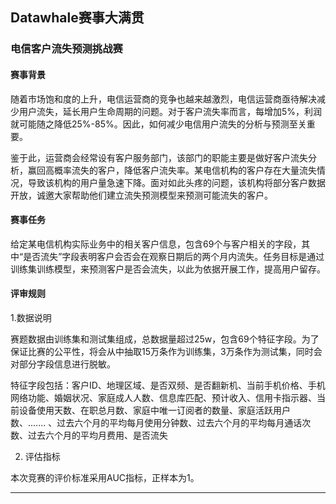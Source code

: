 <!-- 科大讯飞2022AI开发者大赛 -->
<!-- 练习赛 & 算法赛 资料 -->
<!-- 2022-6-1 -->
<!-- <a target="_blank" href="https://www.zhihu.com/people/ashui233/">阿水</a>, <a target="_blank" href="https://www.zhihu.com/people/wang-he-13-93">鱼遇雨欲语与余</a>-->
<!--  -->

## Datawhale赛事大满贯

### 电信客户流失预测挑战赛

#### 赛事背景

随着市场饱和度的上升，电信运营商的竞争也越来越激烈，电信运营商亟待解决减少用户流失，延长用户生命周期的问题。对于客户流失率而言，每增加5%，利润就可能随之降低25%-85%。因此，如何减少电信用户流失的分析与预测至关重要。

鉴于此，运营商会经常设有客户服务部门，该部门的职能主要是做好客户流失分析，赢回高概率流失的客户，降低客户流失率。某电信机构的客户存在大量流失情况，导致该机构的用户量急速下降。面对如此头疼的问题，该机构将部分客户数据开放，诚邀大家帮助他们建立流失预测模型来预测可能流失的客户。

#### 赛事任务

给定某电信机构实际业务中的相关客户信息，包含69个与客户相关的字段，其中“是否流失”字段表明客户会否会在观察日期后的两个月内流失。任务目标是通过训练集训练模型，来预测客户是否会流失，以此为依据开展工作，提高用户留存。

#### 评审规则

1.数据说明

赛题数据由训练集和测试集组成，总数据量超过25w，包含69个特征字段。为了保证比赛的公平性，将会从中抽取15万条作为训练集，3万条作为测试集，同时会对部分字段信息进行脱敏。

特征字段包括：客户ID、地理区域、是否双频、是否翻新机、当前手机价格、手机网络功能、婚姻状况、家庭成人人数、信息库匹配、预计收入、信用卡指示器、当前设备使用天数、在职总月数、家庭中唯一订阅者的数量、家庭活跃用户数、....... 、过去六个月的平均每月使用分钟数、过去六个月的平均每月通话次数、过去六个月的平均月费用、是否流失

2. 评估指标

本次竞赛的评价标准采用AUC指标，正样本为1。

---
